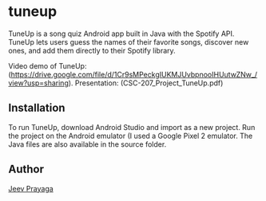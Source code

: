 # tuneup

TuneUp is a song quiz Android app built in Java with the Spotify API. TuneUp lets users guess the names of their favorite songs, discover new ones, and add them directly to their Spotify library.

Video demo of TuneUp: (https://drive.google.com/file/d/1Cr9sMPeckgIUKMJUvbpnooIHUutwZNw_/view?usp=sharing).
Presentation: (CSC-207_Project_TuneUp.pdf)

## Installation
To run TuneUp, download Android Studio and import as a new project. Run the project on the Android emulator (I used a Google Pixel 2 emulator. The Java files are also available in the source folder.

## Author
[Jeev Prayaga](https://github.com/jeevp)

